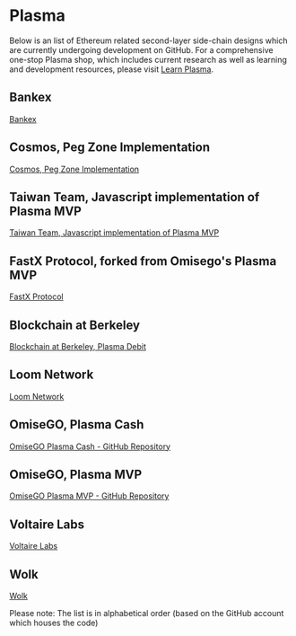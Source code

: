 # Plasma
Below is an list of Ethereum related second-layer side-chain designs which are currently undergoing development on GitHub. For a comprehensive one-stop Plasma shop, which includes current research as well as learning and development resources, please visit [Learn Plasma](http://www.learnplasma.org/).

## Bankex
[Bankex](https://github.com/BANKEX/PlasmaParentContract)

## Cosmos, Peg Zone Implementation
[Cosmos, Peg Zone Implementation](https://github.com/cosmos/peggy)

## Taiwan Team, Javascript implementation of Plasma MVP
[Taiwan Team, Javascript implementation of Plasma MVP](https://github.com/ethereum-plasma/plasma)

## FastX Protocol, forked from Omisego's Plasma MVP
[FastX Protocol](https://github.com/FastXProtocol/plasma-mvp)

## Blockchain at Berkeley
[Blockchain at Berkeley, Plasma Debit](https://github.com/FourthState)

## Loom Network
[Loom Network](https://github.com/loomnetwork/plasma-erc721)

## OmiseGO, Plasma Cash
[OmiseGO Plasma Cash - GitHub Repository](https://github.com/omisego/plasma-cash)

## OmiseGO, Plasma MVP
[OmiseGO Plasma MVP - GitHub Repository](https://github.com/omisego/plasma-mvp)

## Voltaire Labs
[Voltaire Labs](https://github.com/voltairelabs/plasma)

## Wolk
[Wolk](https://github.com/wolkdb/deepblockchains/tree/master/Plasmacash)

Please note: The list is in alphabetical order (based on the GitHub account which houses the code)
